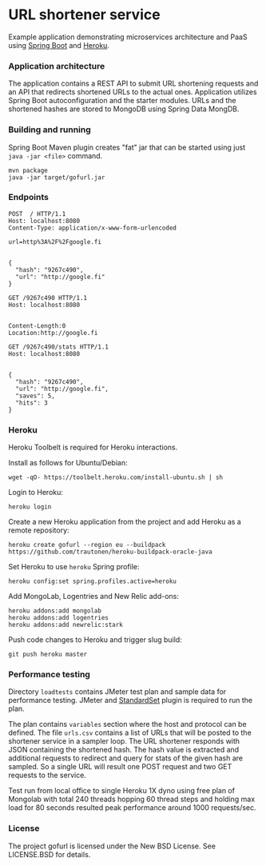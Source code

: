 URL shortener service
=====================

Example application demonstrating microservices architecture and PaaS using
[Spring Boot](http://projects.spring.io/spring-boot/) and [Heroku](https://www.heroku.com/).


### Application architecture

The application contains a REST API to submit URL shortening requests and an API that redirects
shortened URLs to the actual ones. Application utilizes Spring Boot autoconfiguration and the
starter modules. URLs and the shortened hashes are stored to MongoDB using Spring Data MongDB.


### Building and running

Spring Boot Maven plugin creates "fat" jar that can be started using just `java -jar <file>`
command.

```shell
mvn package
java -jar target/gofurl.jar
```


### Endpoints

```
POST  / HTTP/1.1
Host: localhost:8080
Content-Type: application/x-www-form-urlencoded

url=http%3A%2F%2Fgoogle.fi


{
  "hash": "9267c490",
  "url": "http://google.fi"
}
```

```
GET /9267c490 HTTP/1.1
Host: localhost:8080


Content-Length:0
Location:http://google.fi
```

```
GET /9267c490/stats HTTP/1.1
Host: localhost:8080


{
  "hash": "9267c490",
  "url": "http://google.fi",
  "saves": 5,
  "hits": 3
}
```


### Heroku

Heroku Toolbelt is required for Heroku interactions.

Install as follows for Ubuntu/Debian:
```shell
wget -qO- https://toolbelt.heroku.com/install-ubuntu.sh | sh
```

Login to Heroku:
```
heroku login
```

Create a new Heroku application from the project and add Heroku as a remote repository:
```shell
heroku create gofurl --region eu --buildpack https://github.com/trautonen/heroku-buildpack-oracle-java
```

Set Heroku to use `heroku` Spring profile:
```shell
heroku config:set spring.profiles.active=heroku
```

Add MongoLab, Logentries and New Relic add-ons:
```shell
heroku addons:add mongolab
heroku addons:add logentries
heroku addons:add newrelic:stark
```

Push code changes to Heroku and trigger slug build:
```shell
git push heroku master
```


### Performance testing

Directory `loadtests` contains JMeter test plan and sample data for performance testing. JMeter and
[StandardSet](http://jmeter-plugins.org/wiki/StandardSet/) plugin is required to run the plan.

The plan contains `variables` section where the host and protocol can be defined. The file
`urls.csv` contains a list of URLs that will be posted to the shortener service in a sampler loop.
The URL shortener responds with JSON containing the shortened hash. The hash value is extracted and
additional requests to redirect and query for stats of the given hash are sampled. So a single URL
will result one POST request and two GET requests to the service.

Test run from local office to single Heroku 1X dyno using free plan of Mongolab with total 240
threads hopping 60 thread steps and holding max load for 80 seconds resulted peak performance
around 1000 requests/sec.


### License

The project gofurl is licensed under the New BSD License. See LICENSE.BSD for details.
